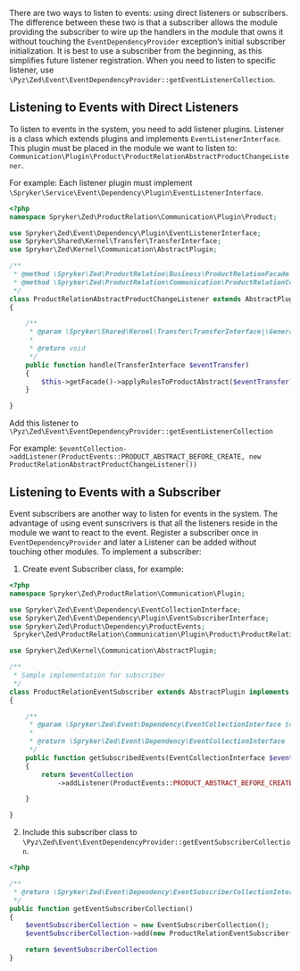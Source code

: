 There are two ways to listen to events: using direct listeners or subscribers. The difference between these two is that a subscriber allows the module providing the subscriber to wire up the handlers in the module that owns it without touching the `EventDependencyProvider` exception’s initial subscriber initialization. It is best to use a subscriber from the beginning, as this simplifies future listener registration. When you need to listen to specific listener, use `\Pyz\Zed\Event\EventDependencyProvider::getEventListenerCollection`.

## Listening to Events with Direct Listeners

To listen to events in the system, you need to add listener plugins. Listener is a class which extends plugins and implements `EventListenerInterface`. This plugin must be placed in the module we want to listen to: `Communication\Plugin\Product\ProductRelationAbstractProductChangeListener`.

For example: Each listener plugin must implement `\Spryker\Service\Event\Dependency\Plugin\EventListenerInterface`.
```php
<?php
namespace Spryker\Zed\ProductRelation\Communication\Plugin\Product;

use Spryker\Zed\Event\Dependency\Plugin\EventListenerInterface;
use Spryker\Shared\Kernel\Transfer\TransferInterface;
use Spryker\Zed\Kernel\Communication\AbstractPlugin;

/**
 * @method \Spryker\Zed\ProductRelation\Business\ProductRelationFacade getFacade()
 * @method \Spryker\Zed\ProductRelation\Communication\ProductRelationCommunicationFactory getFactory()
 */
class ProductRelationAbstractProductChangeListener extends AbstractPlugin implements EventListenerInterface
{

    /**
     * @param \Spryker\Shared\Kernel\Transfer\TransferInterface|\Generated\Shared\Transfer\ProductAbstractTransfer $eventTransfer
     *
     * @return void
     */
    public function handle(TransferInterface $eventTransfer)
    {
        $this->getFacade()->applyRulesToProductAbstract($eventTransfer);
    }

}
```
Add this listener to `\Pyz\Zed\Event\EventDependencyProvider::getEventListenerCollection`

For example:
`$eventCollection->addListener(ProductEvents::PRODUCT_ABSTRACT_BEFORE_CREATE, new ProductRelationAbstractProductChangeListener())`

## Listening to Events with a Subscriber
Event subscribers are another way to listen for events in the system. The advantage of using event sunscrivers is that all the listeners reside in the module we want to react to the event. Register a subscriber once in `EventDependencyProvider` and later a Listener can be added without touching other modules.
To implement a subscriber:

1. Create event Subscriber class, for example:
```php
<?php
namespace Spryker\Zed\ProductRelation\Communication\Plugin;

use Spryker\Zed\Event\Dependency\EventCollectionInterface;
use Spryker\Zed\Event\Dependency\Plugin\EventSubscriberInterface;
use Spryker\Zed\Product\Dependency\ProductEvents;
 Spryker\Zed\ProductRelation\Communication\Plugin\Product\ProductRelationAbstractProductChangeListener;

use Spryker\Zed\Kernel\Communication\AbstractPlugin;

/**
 * Sample implementation for subscriber
 */
class ProductRelationEventSubscriber extends AbstractPlugin implements EventSubscriberInterface
{

    /**
     * @param \Spryker\Zed\Event\Dependency\EventCollectionInterface $eventCollection
     *
     * @return \Spryker\Zed\Event\Dependency\EventCollectionInterface
     */
    public function getSubscribedEvents(EventCollectionInterface $eventCollection)
    {
        return $eventCollection
            ->addListener(ProductEvents::PRODUCT_ABSTRACT_BEFORE_CREATE, new ProductRelationAbstractProductChangeListener());

    }

}
```
2. Include this subscriber class to `\Pyz\Zed\Event\EventDependencyProvider::getEventSubscriberCollection`.
```php
<?php

/**
 * @return \Spryker\Zed\Event\Dependency\EventSubscriberCollectionInterface
 */
public function getEventSubscriberCollection()
{
    $eventSubscriberCollection = new EventSubscriberCollection();
    $eventSubscriberCollection->add(new ProductRelationEventSubscriber());

    return $eventSubscriberCollection
}
```